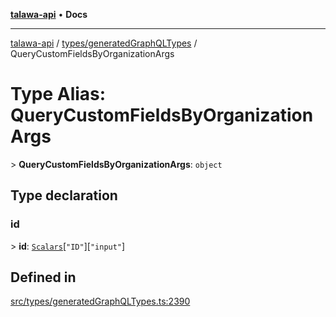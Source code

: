 [**talawa-api**](../../../README.md) • **Docs**

***

[talawa-api](../../../modules.md) / [types/generatedGraphQLTypes](../README.md) / QueryCustomFieldsByOrganizationArgs

# Type Alias: QueryCustomFieldsByOrganizationArgs

\> **QueryCustomFieldsByOrganizationArgs**: `object`

## Type declaration

### id

\> **id**: [`Scalars`](Scalars.md)\[`"ID"`\]\[`"input"`\]

## Defined in

[src/types/generatedGraphQLTypes.ts:2390](https://github.com/PalisadoesFoundation/talawa-api/blob/67d017fd9312183a6b2bae1b160bc814f56ab5c2/src/types/generatedGraphQLTypes.ts#L2390)
